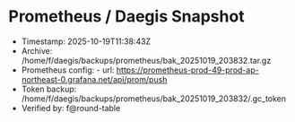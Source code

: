 # Prometheus / Daegis Snapshot
- Timestamp: 2025-10-19T11:38:43Z
- Archive: /home/f/daegis/backups/prometheus/bak_20251019_203832.tar.gz
- Prometheus config:   - url: https://prometheus-prod-49-prod-ap-northeast-0.grafana.net/api/prom/push
- Token backup: /home/f/daegis/backups/prometheus/bak_20251019_203832/.gc_token
- Verified by: f@round-table

